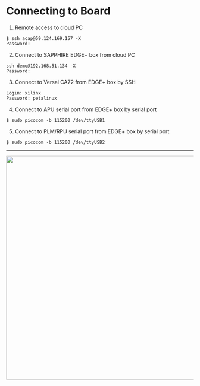 # Connecting to Board

1. Remote access to cloud PC
```
$ ssh acap@59.124.169.157 -X
Password:
```

2. Connect to SAPPHIRE EDGE+ box from cloud PC
```
ssh demo@192.168.51.134 -X
Password:
```

3. Connect to Versal CA72 from EDGE+ box by SSH
```
Login: xilinx
Password: petalinux
```

4. Connect to APU serial port from EDGE+ box by serial port
```
$ sudo picocom -b 115200 /dev/ttyUSB1
```

5. Connect to PLM/RPU serial port from EDGE+ box by serial port
```
$ sudo picocom -b 115200 /dev/ttyUSB2
```

---
<img src="https://github.com/user-attachments/assets/7dc21a82-b57f-430b-875d-e0b08c8f5b94" width=600>
